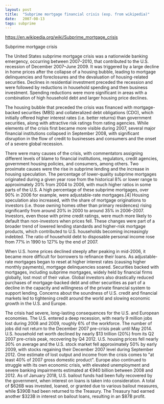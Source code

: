 ```yaml
---
layout: post
title:  "Subprime mortgage financial crisis (exp. from wikipedia)"
date:   2007-08-13
tags: subprime
---
```

https://en.wikipedia.org/wiki/Subprime_mortgage_crisis

Subprime mortgage crisis

The United States subprime mortgage crisis was a nationwide banking emergency, occurring between 2007–2010, that contributed to the U.S. recession of December 2007–June 2009. It was triggered by a large decline in home prices after the collapse of a housing bubble, leading to mortgage delinquencies and foreclosures and the devaluation of housing-related securities. Declines in residential investment preceded the recession and were followed by reductions in household spending and then business investment. Spending reductions were more significant in areas with a combination of high household debt and larger housing price declines.

The housing bubble that preceded the crisis was financed with mortgage-backed securities (MBS) and collateralized debt obligations (CDO), which initially offered higher interest rates (i.e. better returns) than government securities, along with attractive risk ratings from rating agencies. While elements of the crisis first became more visible during 2007, several major financial institutions collapsed in September 2008, with significant disruption in the flow of credit to businesses and consumers and the onset of a severe global recession.

There were many causes of the crisis, with commentators assigning different levels of blame to financial institutions, regulators, credit agencies, government housing policies, and consumers, among others. Two proximate causes were the rise in subprime lending and the increase in housing speculation. The percentage of lower-quality subprime mortgages originated during a given year rose from the historical 8% or lower range to approximately 20% from 2004 to 2006, with much higher ratios in some parts of the U.S. A high percentage of these subprime mortgages, over 90% in 2006 for example, were adjustable-rate mortgages.[4] Housing speculation also increased, with the share of mortgage originations to investors (i.e. those owning homes other than primary residences) rising significantly from around 20% in 2000 to around 35% in 2006–2007. Investors, even those with prime credit ratings, were much more likely to default than non-investors when prices fell. These changes were part of a broader trend of lowered lending standards and higher-risk mortgage products, which contributed to U.S. households becoming increasingly indebted. The ratio of household debt to disposable personal income rose from 77% in 1990 to 127% by the end of 2007.

When U.S. home prices declined steeply after peaking in mid-2006, it became more difficult for borrowers to refinance their loans. As adjustable-rate mortgages began to reset at higher interest rates (causing higher monthly payments), mortgage delinquencies soared. Securities backed with mortgages, including subprime mortgages, widely held by financial firms globally, lost most of their value. Global investors also drastically reduced purchases of mortgage-backed debt and other securities as part of a decline in the capacity and willingness of the private financial system to support lending. Concerns about the soundness of U.S. credit and financial markets led to tightening credit around the world and slowing economic growth in the U.S. and Europe.

The crisis had severe, long-lasting consequences for the U.S. and European economies. The U.S. entered a deep recession, with nearly 9 million jobs lost during 2008 and 2009, roughly 6% of the workforce. The number of jobs did not return to the December 2007 pre-crisis peak until May 2014. U.S. household net worth declined by nearly $13 trillion (20%) from its Q2 2007 pre-crisis peak, recovering by Q4 2012. U.S. housing prices fell nearly 30% on average and the U.S. stock market fell approximately 50% by early 2009, with stocks regaining their December 2007 level during September 2012. One estimate of lost output and income from the crisis comes to "at least 40% of 2007 gross domestic product". Europe also continued to struggle with its own economic crisis, with elevated unemployment and severe banking impairments estimated at €940 billion between 2008 and 2012. As of January 2018, U.S. bailout funds had been fully recovered by the government, when interest on loans is taken into consideration. A total of $626B was invested, loaned, or granted due to various bailout measures, while $390B had been returned to the Treasury. The Treasury had earned another $323B in interest on bailout loans, resulting in an $87B profit.
